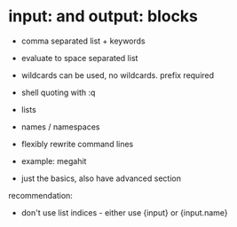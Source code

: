# input: and output: blocks

- comma separated list + keywords
- evaluate to space separated list
- wildcards can be used, no wildcards. prefix required
- shell quoting with :q

- lists
- names / namespaces

- flexibly rewrite command lines
- example: megahit

- just the basics, also have advanced section

recommendation:
- don't use list indices - either use {input} or {input.name}

